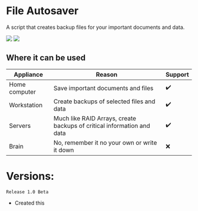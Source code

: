 # File Autosaver
A script that creates backup files for your important documents and data.

<a href="#">
    <img src="https://img.shields.io/badge/version-1.0-brightgreen.svg" /></a>
<a href="https://github.com/syszelj9/webserver-installer/releases/tag/2.1">
    <img src="https://img.shields.io/badge/latest%20release-beta-blue.svg" /></a>

## Where it can be used

| Appliance | Reason | Support |
| --------- | ------ | ------- |
| Home computer | Save important documents and files | ✔️ |
| Workstation | Create backups of selected files and data | ✔️ |
| Servers | Much like RAID Arrays, create backups of critical information and data | ✔️ |
| Brain | No, remember it no your own or write it down | ❌ |

# Versions: 

`Release 1.0 Beta`
- Created this
